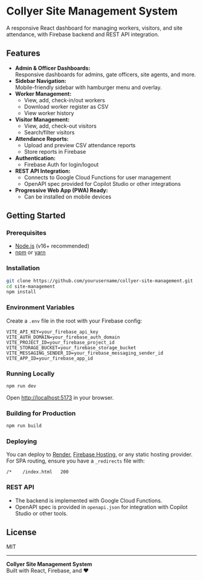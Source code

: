 # Collyer Site Management System

A responsive React dashboard for managing workers, visitors, and site attendance, with Firebase backend and REST API integration.

## Features

- **Admin & Officer Dashboards:**  
  Responsive dashboards for admins, gate officers, site agents, and more.
- **Sidebar Navigation:**  
  Mobile-friendly sidebar with hamburger menu and overlay.
- **Worker Management:**  
  - View, add, check-in/out workers
  - Download worker register as CSV
  - View worker history
- **Visitor Management:**  
  - View, add, check-out visitors
  - Search/filter visitors
- **Attendance Reports:**  
  - Upload and preview CSV attendance reports
  - Store reports in Firebase
- **Authentication:**  
  - Firebase Auth for login/logout
- **REST API Integration:**  
  - Connects to Google Cloud Functions for user management
  - OpenAPI spec provided for Copilot Studio or other integrations
- **Progressive Web App (PWA) Ready:**  
  - Can be installed on mobile devices

## Getting Started

### Prerequisites

- [Node.js](https://nodejs.org/) (v16+ recommended)
- [npm](https://www.npmjs.com/) or [yarn](https://yarnpkg.com/)

### Installation

```sh
git clone https://github.com/yourusername/collyer-site-management.git
cd site-management
npm install
```

### Environment Variables

Create a `.env` file in the root with your Firebase config:

```
VITE_API_KEY=your_firebase_api_key
VITE_AUTH_DOMAIN=your_firebase_auth_domain
VITE_PROJECT_ID=your_firebase_project_id
VITE_STORAGE_BUCKET=your_firebase_storage_bucket
VITE_MESSAGING_SENDER_ID=your_firebase_messaging_sender_id
VITE_APP_ID=your_firebase_app_id
```

### Running Locally

```sh
npm run dev
```

Open [http://localhost:5173](http://localhost:5173) in your browser.

### Building for Production

```sh
npm run build
```

### Deploying

You can deploy to [Render](https://render.com/), [Firebase Hosting](https://firebase.google.com/products/hosting), or any static hosting provider.  
For SPA routing, ensure you have a `_redirects` file with:

```
/*    /index.html   200
```

### REST API

- The backend is implemented with Google Cloud Functions.
- OpenAPI spec is provided in `openapi.json` for integration with Copilot Studio or other tools.

## License

MIT

---

**Collyer Site Management System**  
Built with React, Firebase, and ❤️

